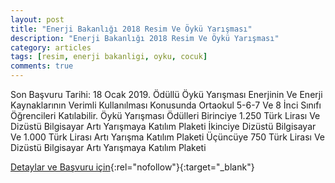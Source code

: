 ```yaml
---
layout: post
title: "Enerji Bakanlığı 2018 Resim Ve Öykü Yarışması"
description: "Enerji Bakanlığı 2018 Resim Ve Öykü Yarışması"
category: articles
tags: [resim, enerji bakanligi, oyku, cocuk]
comments: true
---
```


Son Başvuru Tarihi: 18 Ocak 2019.
Ödüllü Öykü Yarışması Enerjinin Ve Enerji Kaynaklarının Verimli Kullanılması Konusunda Ortaokul 5-6-7 Ve 8 İnci Sınıfı Öğrencileri Katılabilir.
Öykü Yarışması Ödülleri
Birinciye 1.250 Türk Lirası Ve Dizüstü Bilgisayar Artı Yarışmaya Katılım Plaketi
İkinciye Dizüstü Bilgisayar Ve 1.000 Türk Lirası Artı Yarışma Katılım Plaketi
Üçüncüye 750 Türk Lirası Ve Dizüstü Bilgisayar Artı Yarışmaya Katılım Plaketi

[Detaylar ve Başvuru için](http://www.cocuketkinlikcanavari.com/?p=2166&utm_source=edebiyatyarismalari.com&utm_medium=affiliate){:rel="nofollow"}{:target="_blank"}